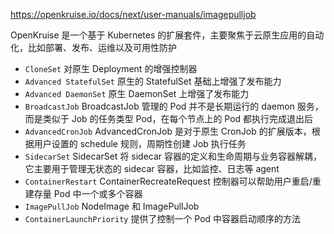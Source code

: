 https://openkruise.io/docs/next/user-manuals/imagepulljob

OpenKruise 是一个基于 Kubernetes 的扩展套件，主要聚焦于云原生应用的自动化，比如部署、发布、运维以及可用性防护

- `CloneSet` 对原生 Deployment 的增强控制器
- `Advanced StatefulSet` 原生的 StatefulSet 基础上增强了发布能力
- `Advanced DaemonSet` 原生 DaemonSet 上增强了发布能力
- `BroadcastJob` BroadcastJob 管理的 Pod 并不是长期运行的 daemon 服务，而是类似于 Job 的任务类型 Pod，在每个节点上的 Pod 都执行完成退出后
- `AdvancedCronJob` AdvancedCronJob 是对于原生 CronJob 的扩展版本，根据用户设置的 schedule 规则，周期性创建 Job 执行任务
- `SidecarSet` SidecarSet 将 sidecar 容器的定义和生命周期与业务容器解耦，它主要用于管理无状态的 sidecar 容器，比如监控、日志等 agent
- `ContainerRestart` ContainerRecreateRequest 控制器可以帮助用户重启/重建存量 Pod 中一个或多个容器
- `ImagePullJob` NodeImage 和 ImagePullJob
- `ContainerLaunchPriority` 提供了控制一个 Pod 中容器启动顺序的方法

